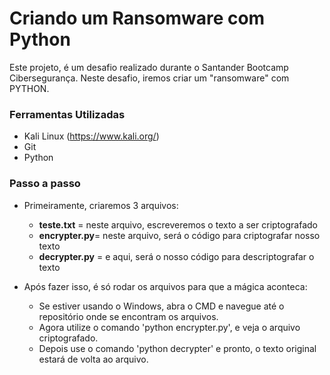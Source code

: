 # Criando um Ransomware com Python

Este projeto, é um desafio realizado durante o Santander Bootcamp Cibersegurança.
Neste desafio, iremos criar um "ransomware" com PYTHON.

### Ferramentas Utilizadas

- Kali Linux (https://www.kali.org/)
- Git
- Python

### Passo a passo

- Primeiramente, criaremos 3 arquivos:
  - **teste.txt** = neste arquivo, escreveremos o texto a ser criptografado
  - **encrypter.py**= neste arquivo, será o código para criptografar nosso texto
  - **decrypter.py** = e aqui, será o nosso código para descriptografar o texto

- Após fazer isso, é só rodar os arquivos para que a mágica aconteca:
  - Se estiver usando o Windows, abra o CMD e navegue até o repositório onde se encontram os arquivos.
  - Agora utilize o comando 'python encrypter.py', e veja o arquivo criptografado.
  - Depois use o comando 'python decrypter' e pronto, o texto original estará de volta ao arquivo.

  






